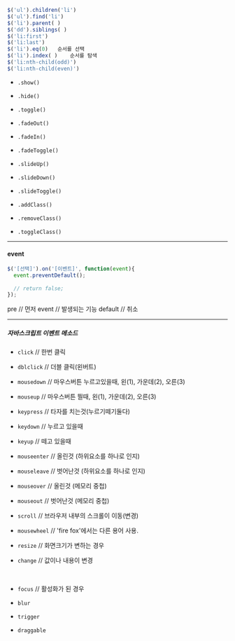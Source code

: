 ```javascript
$('ul').children('li')
$('ul').find('li')
$('li').parent( )
$('dd').siblings( )
$('li:first')
$('li:last')
$('li').eq(0)	순서를 선택
$('li').index( )	순서를 탐색
$('li:nth-child(odd)')
$('li:nth-child(even)')
```

- `.show()`
- `.hide()`
- `.toggle()`


- `.fadeOut()`
- `.fadeIn()`
- `.fadeToggle()`
- `.slideUp()`
- `.slideDown()`
- `.slideToggle()`
- `.addClass()`
- `.removeClass()`
- `.toggleClass()`

---

#### event

```javascript
$('[선택]').on('[이벤트]', function(event){
  event.preventDefault();
  
  // return false;
});
```

  pre	  // 먼저
  event	  // 발생되는 기능
  default   // 취소

---

##### 자바스크립트 이벤트 메소드

- `click`          // 한번 클릭

- `dblclick`    // 더블 클릭(왼버트)

- `mousedown`  // 마우스버튼 누르고있을때, 왼(1), 가운데(2), 오른(3)

- `mouseup`      // 마우스버튼 띌때, 왼(1), 가운데(2), 오른(3)
  ​

- `keypress`    // 타자를 치는것(누르기떼기둘다)

- `keydown`      // 누르고 있을때

- `keyup`          // 떼고 있을때
  ​

- `mouseenter`   // 올린것 (하위요소를 하나로 인지)

- `mouseleave`   // 벗어난것 (하위요소를 하나로 인지)

- `mouseover`     // 올린것 (메모리 중첩)

- `mouseout`      // 벗어난것 (메모리 중첩)
  ​

- `scroll`            // 브라우저 내부의 스크롤이 이동(변경)

- `mousewheel`    // 'fire fox'에서는 다른 용어 사용.

- `resize`            // 화면크기가 변하는 경우

- `change`            // 값이나 내용이 변경

  ​

- `focus`           // 활성화가 된 경우

- `blur`
  ​

- `trigger`

- `draggable`

